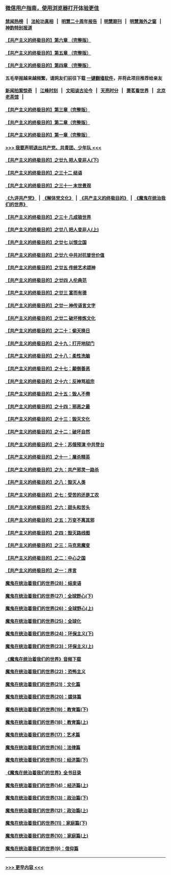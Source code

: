 ### [微信用户指南，使用浏览器打开体验更佳](https://github.com/gfw-breaker/banned-news1/blob/master/indexes/wechat-guide.md?t=0)
#### [禁闻热榜](热点新闻.md?t=0)  &nbsp;&nbsp;|&nbsp;&nbsp; [法轮功真相](https://github.com/gfw-breaker/truth/blob/master/README.md?t=0) &nbsp;&nbsp;|&nbsp;&nbsp; [明慧二十周年报告](https://github.com/gfw-breaker/mh-reports/blob/master/README.md?t=0) &nbsp;&nbsp;|&nbsp;&nbsp;[明慧期刊](https://github.com/gfw-breaker/mh-qikan) &nbsp;&nbsp;|&nbsp;&nbsp; [明慧海外之窗](https://github.com/gfw-breaker/mh-news/blob/master/README.md?t=0) &nbsp;&nbsp;|&nbsp;&nbsp; [神韵特别报道](https://github.com/gfw-breaker/mh-news/blob/master/shenyun.md?t=0)
#### [【共产主义的终极目的】第六章 （完整版）](../pages/nsc422/n11428913.md?t=02141102) 
#### [【共产主义的终极目的】第五章 （完整版）](../pages/nsc422/n11428912.md?t=02141102) 
#### [【共产主义的终极目的】第四章 （完整版）](../pages/nsc422/n11428907.md?t=02141102) 
#### 五毛举报越来越频繁，请网友们前往下载 [一键翻墙软件](https://github.com/gfw-breaker/ssr-accounts)，并将此项目推荐给亲友
#### [新闻拍案惊奇](https://github.com/gfw-breaker/banned-news1/blob/master/pages/link4.md) &nbsp;&nbsp;|&nbsp;&nbsp; [江峰时刻](https://github.com/gfw-breaker/banned-news1/blob/master/pages/link4.md) &nbsp;&nbsp;|&nbsp;&nbsp; [文昭谈古论今](https://github.com/gfw-breaker/banned-news1/blob/master/pages/link4.md) &nbsp;&nbsp;|&nbsp;&nbsp; [天亮时分](https://github.com/gfw-breaker/banned-news1/blob/master/pages/link4.md) &nbsp;&nbsp;|&nbsp;&nbsp; [萧茗看世界](https://github.com/gfw-breaker/banned-news1/blob/master/pages/link4.md) &nbsp;&nbsp;|&nbsp;&nbsp; [北京老茶馆](https://github.com/gfw-breaker/banned-news1/blob/master/pages/link4.md) &nbsp;&nbsp;|&nbsp;&nbsp; 
#### [【共产主义的终极目的】第三章（完整版）](../pages/nsc422/n11428848.md?t=02141102) 
#### [【共产主义的终极目的】第二章（完整版）](../pages/nsc422/n11428831.md?t=02141102) 
#### [【共产主义的终极目的】第一章（完整版）](../pages/nsc422/n11417651.md?t=02141102) 
#### [>>> 我要声明退出共产党、共青团、少年队 <<<](https://github.com/begood0513/goodnews/blob/master/quit/letter.md) 
#### [【共产主义的终极目的】之廿九 把人变非人(下)](../pages/nsc422/n11344140.md?t=02141102) 
#### [【共产主义的终极目的】之三十二 结语](../pages/nsc422/n11360535.md?t=02141102) 
#### [【共产主义的终极目的】之三十一 末世景观](../pages/nsc422/n11351129.md?t=02141102) 
#### [《九评共产党》](https://github.com/begood0513/9ping.md/blob/master/README.md) &nbsp;|&nbsp; [《解体党文化》](../../../../jtdwh.md/blob/master/README.md)  &nbsp;|&nbsp; [《共产主义的终极目的》](../../../../gczydzjmd.md/blob/master/README.md) &nbsp;|&nbsp; [《魔鬼在统治我们的世界》](../../../../mgztzwmdsj.md/blob/master/README.md) 
#### [【共产主义的终极目的】之三十 几成狼世界](../pages/nsc422/n11348280.md?t=02141102) 
#### [【共产主义的终极目的】之廿八 把人变非人(上)](../pages/nsc422/n11340492.md?t=02141102) 
#### [【共产主义的终极目的】之廿七 以恨立国](../pages/nsc422/n11336944.md?t=02141102) 
#### [【共产主义的终极目的】之廿六 中共对抗普世价值](../pages/nsc422/n11324785.md?t=02141102) 
#### [【共产主义的终极目的】之廿五 传统艺术颂神](../pages/nsc422/n11296396.md?t=02141102) 
#### [【共产主义的终极目的】之廿四 人伦典范](../pages/nsc422/n11296397.md?t=02141102) 
#### [【共产主义的终极目的】之廿三 富而有德](../pages/nsc422/n11283598.md?t=02141102) 
#### [【共产主义的终极目的】之廿一 神传语言文字](../pages/nsc422/n11263265.md?t=02141102) 
#### [【共产主义的终极目的】之廿二 破坏修炼文化](../pages/nsc422/n11245728.md?t=02141102) 
#### [【共产主义的终极目的】之二十：偷天换日](../pages/nsc422/n11238846.md?t=02141102) 
#### [【共产主义的终极目的】之十九：打开地狱门](../pages/nsc422/n11206376.md?t=02141102) 
#### [【共产主义的终极目的】之十八：柔性洗脑](../pages/nsc422/n11199994.md?t=02141102) 
#### [【共产主义的终极目的】之十七：颠倒善恶](../pages/nsc422/n11179782.md?t=02141102) 
#### [【共产主义的终极目的】之十六：反神骂祖宗](../pages/nsc422/n11166798.md?t=02141102) 
#### [【共产主义的终极目的】之十五：毁人不倦](../pages/nsc422/n11166792.md?t=02141102) 
#### [【共产主义的终极目的】之十四：邪恶之最](../pages/nsc422/n11150249.md?t=02141102) 
#### [【共产主义的终极目的】之十三：毁灭文化](../pages/nsc422/n11135227.md?t=02141102) 
#### [【共产主义的终极目的】之十二：破坏自然](../pages/nsc422/n11135214.md?t=02141102) 
#### [【共产主义的终极目的】之十：苏俄预演 中共登台](../pages/nsc422/n11118424.md?t=02141102) 
#### [【共产主义的终极目的】之十一：屠杀精英](../pages/nsc422/n11118442.md?t=02141102) 
#### [【共产主义的终极目的】之九：共产邪灵一路杀](../pages/nsc422/n11114139.md?t=02141102) 
#### [【共产主义的终极目的】之八：毁灭人类](../pages/nsc422/n11108503.md?t=02141102) 
#### [【共产主义的终极目的】之七：受苦的还是工农](../pages/nsc422/n11101809.md?t=02141102) 
#### [【共产主义的终极目的】之六：甜头和苦头](../pages/nsc422/n11096971.md?t=02141102) 
#### [【共产主义的终极目的】之五：万变不离其邪](../pages/nsc422/n11091285.md?t=02141102) 
#### [【共产主义的终极目的】之四：毁灭路线图](../pages/nsc422/n11086284.md?t=02141102) 
#### [【共产主义的终极目的】之三：马克思魔变](../pages/nsc422/n11061941.md?t=02141102) 
#### [【共产主义的终极目的】之二：中心之国](../pages/nsc422/n11047728.md?t=02141102) 
#### [【共产主义的终极目的】之一：序言](../pages/nsc422/n11086077.md?t=02141102) 
#### [魔鬼在统治着我们的世界(28)：结束语](../pages/nsc422/n10936246.md?t=02141102) 
#### [魔鬼在统治着我们的世界(27)：全球野心(下)](../pages/nsc422/n10928319.md?t=02141102) 
#### [魔鬼在统治着我们的世界(26)：全球野心(上)](../pages/nsc422/n10900318.md?t=02141102) 
#### [魔鬼在统治着我们的世界(25)：全球化](../pages/nsc422/n10788205.md?t=02141102) 
#### [魔鬼在统治着我们的世界(24)：环保主义(下)](../pages/nsc422/n10695307.md?t=02141102) 
#### [魔鬼在统治着我们的世界(23)：环保主义(上)](../pages/nsc422/n10688613.md?t=02141102) 
#### [《魔鬼在统治着我们的世界》音频下载](../pages/nsc422/n10635553.md?t=02141102) 
#### [魔鬼在统治着我们的世界(22)：恐怖主义](../pages/nsc422/n10614727.md?t=02141102) 
#### [魔鬼在统治着我们的世界(21)：文化篇](../pages/nsc422/n10597706.md?t=02141102) 
#### [魔鬼在统治着我们的世界(20)：媒体篇](../pages/nsc422/n10586579.md?t=02141102) 
#### [魔鬼在统治着我们的世界(19)：教育篇(下)](../pages/nsc422/n10564808.md?t=02141102) 
#### [魔鬼在统治着我们的世界(18)：教育篇(上)](../pages/nsc422/n10526970.md?t=02141102) 
#### [魔鬼在统治着我们的世界(17)：艺术篇](../pages/nsc422/n10499093.md?t=02141102) 
#### [魔鬼在统治着我们的世界(16)：法律篇](../pages/nsc422/n10485969.md?t=02141102) 
#### [魔鬼在统治着我们的世界(15)：经济篇(下)](../pages/nsc422/n10469975.md?t=02141102) 
#### [《魔鬼在统治着我们的世界》全书目录](../pages/nsc422/n10464261.md?t=02141102) 
#### [魔鬼在统治着我们的世界(14)：经济篇(上)](../pages/nsc422/n10457370.md?t=02141102) 
#### [魔鬼在统治着我们的世界(13)：政治篇(下)](../pages/nsc422/n10448270.md?t=02141102) 
#### [魔鬼在统治着我们的世界(12)：政治篇(上)](../pages/nsc422/n10444576.md?t=02141102) 
#### [魔鬼在统治着我们的世界(11)：家庭篇(下)](../pages/nsc422/n10440961.md?t=02141102) 
#### [魔鬼在统治着我们的世界(10)：家庭篇(上)](../pages/nsc422/n10435448.md?t=02141102) 
#### [魔鬼在统治着我们的世界(9)：信仰篇](../pages/nsc422/n10432159.md?t=02141102) 

----
#### [ >>> 更早内容 <<< ](../indexes/nsc422-earlier.md)

